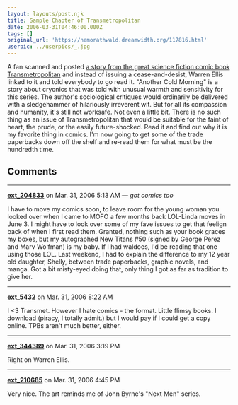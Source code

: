 ```yaml
---
layout: layouts/post.njk
title: Sample Chapter of Transmetropolitan
date: 2006-03-31T04:46:00.000Z
tags: []
original_url: 'https://nemorathwald.dreamwidth.org/117816.html'
userpic: ../userpics/_.jpg
---
```

A fan scanned and posted [a story from the great science fiction comic book Transmetropolitan](http://community.livejournal.com/fullscans_daily/11529.html) and instead of issuing a cease-and-desist, Warren Ellis linked to it and told everybody to go read it. "Another Cold Morning" is a story about cryonics that was told with unusual warmth and sensitivity for this series. The author's sociological critiques would ordinarily be delivered with a sledgehammer of hilariously irreverent wit. But for all its compassion and humanity, it's still not worksafe. Not even a little bit. There is no such thing as an issue of Transmetropolitan that would be suitable for the faint of heart, the prude, or the easily future-shocked. Read it and find out why it is my favorite thing in comics. I'm now going to get some of the trade paperbacks down off the shelf and re-read them for what must be the hundredth time.

## Comments

---

**[ext_204833](https://www.dreamwidth.org/users/ext_204833)** on Mar. 31, 2006 5:13 AM — *got comics too*

I have to move my comics soon, to leave room for the young woman you looked over when I came to MOFO a few months back LOL-Linda moves in June 3. I might have to look over some of my fave issues to get that feelign back of when I first read them. Granted, nothing such as your book graces my boxes, but my autographed New Titans #50 (signed by George Perez and Marv Wolfman) is my baby. If I had waldoes, I'd be reading that one using those LOL. Last weekend, I had to explain the difference to my 12 year old daughter, Shelly, between trade paperbacks, graphic novels, and manga. Got a bit misty-eyed doing that, only thing I got as far as tradition to give her.

---

**[ext_5432](https://www.dreamwidth.org/users/ext_5432)** on Mar. 31, 2006 8:22 AM

I <3 Transmet. However I hate comics - the format. Little flimsy books. I download (piracy, I totally admit.) but I would pay if I could get a copy online. TPBs aren't much better, either.

---

**[ext_344389](https://www.dreamwidth.org/users/ext_344389)** on Mar. 31, 2006 3:19 PM

Right on Warren Ellis.

---

**[ext_210685](https://www.dreamwidth.org/users/ext_210685)** on Mar. 31, 2006 4:45 PM

Very nice. The art reminds me of John Byrne's "Next Men" series.
